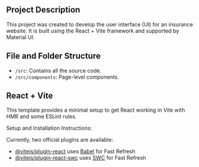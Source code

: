 

## Project Description
This project was created to develop the user interface (UI) for an insurance website. It is built using the React + Vite framework and supported by Material UI.

## File and Folder Structure
- `/src`: Contains all the source code.
- `/src/components`: Page-level components.

## React + Vite
This template provides a minimal setup to get React working in Vite with HMR and some ESLint rules.

Setup and Installation Instructions:

Currently, two official plugins are available:

- [@vitejs/plugin-react](https://github.com/vitejs/vite-plugin-react/blob/main/packages/plugin-react/README.md) uses [Babel](https://babeljs.io/) for Fast Refresh
- [@vitejs/plugin-react-swc](https://github.com/vitejs/vite-plugin-react-swc) uses [SWC](https://swc.rs/) for Fast Refresh
